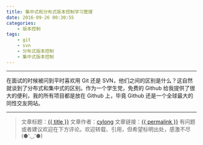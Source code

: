 ```yaml
---
title: 集中式和分布式版本控制学习整理
date: 2016-09-26 00:30:55
categories:
    - 版本控制
tags:
    - git
    - svn
    - 分布式版本控制
    - 集中式版本控制
---
```

---

在面试的时候被问到平时喜欢用 Git 还是 SVN，他们之间的区别是什么？这自然就谈到了分布式和集中式的区别。作为一个学生党，免费的 Github 给我提供了很大的便利，我的所有项目都是放在 Github 上，毕竟 Github 还是一个全球最大的同性交友网站。

<!-- more -->


---

> 文章标题：<a href='{{ permalink }}' title='{{ title }}' >{{ title }}</a>
> 文章作者：[cylong](http://www.cylong.com/about/ "cylong")
> 文章链接：<a href='{{ permalink }}' title='{{ title }}' >{{ permalink }}</a>
> 有问题或者建议欢迎在下方评论。欢迎转载、引用，但希望标明出处，感激不尽(●'◡'●)
